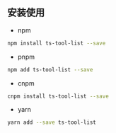 ## 安装使用

- npm
```sh
npm install ts-tool-list --save
```

- pnpm
```sh
npm add ts-tool-list --save
```

- cnpm
```sh
cnpm install ts-tool-list --save
```

- yarn
```sh
yarn add --save ts-tool-list
```